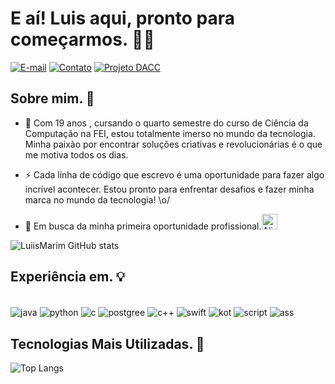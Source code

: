 # E aí! Luis aqui, pronto para começarmos. 👋🏻
  
[![E-mail](https://img.shields.io/badge/Gmail-D14836?style=for-the-badge&logo=gmail&logoColor=white)](mailto:luisaugustomarim@gmail.com)
[![Contato](https://img.shields.io/badge/WhatsApp-25D366?style=for-the-badge&logo=whatsapp&logoColor=white)](https://wa.me/5511969844276)
[![Projeto DACC](https://img.shields.io/badge/Instagram-E4405F?style=for-the-badge&logo=instagram&logoColor=white)](https://www.instagram.com/daccfei/)

## Sobre mim. 📌

  - 💬 Com 19 anos , cursando o quarto semestre do curso de Ciência da Computação na FEI, estou totalmente imerso no mundo da tecnologia. Minha paixão por encontrar soluções criativas e revolucionárias é o que me motiva todos os dias.

  - ⚡ Cada linha de código que escrevo é uma oportunidade para fazer algo incrível acontecer. Estou pronto para enfrentar desafios e fazer minha marca no mundo da tecnologia! \o/

  - 🔎 Em busca da minha primeira oportunidade profissional.<img src="https://raw.githubusercontent.com/Tarikul-Islam-Anik/Animated-Fluent-Emojis/master/Emojis/Smilies/Alien%20Monster.png" alt="Alien Monster" width="25" height="25" />

![LuiisMarim GitHub stats](https://github-readme-stats.vercel.app/api?username=LuiisMarim&show_icons=true&theme=transparent)

## Experiência em. 💡
<div style="display: inline-block"><br/>
  <img align="center" alt="java" src="https://img.shields.io/badge/Java-ED8B00?style=for-the-badge&logo=openjdk&logoColor=white"/>
  <img align="center" alt="python" src="https://img.shields.io/badge/Python-3776AB?style=for-the-badge&logo=python&logoColor=white"/>
  <img align="center" alt="c" src=	"https://img.shields.io/badge/C-00599C?style=for-the-badge&logo=c&logoColor=white"/>
  <img align="center" alt="postgree" src=	"https://img.shields.io/badge/PostgreSQL-316192?style=for-the-badge&logo=postgresql&logoColor=white"/>
  <img align="center" alt="c++" src=	"https://img.shields.io/badge/C++-00599C.svg?style=for-the-badge&logo=C++&logoColor=white"/>
  <img align="center" alt="swift" src=	"https://img.shields.io/badge/Swift-F05138.svg?style=for-the-badge&logo=Swift&logoColor=white"/>
  <img align="center" alt="kot" src=	"https://img.shields.io/badge/Kotlin-7F52FF.svg?style=for-the-badge&logo=Kotlin&logoColor=white"/>
  <img align="center" alt="script" src=	"https://img.shields.io/badge/JavaScript-F7DF1E?style=for-the-badge&logo=javascript&logoColor=black"/>
  <img align="center" alt="ass" src=	"https://img.shields.io/badge/_-ASM-6E4C13.svg?style=for-the-badge"/>
  
</div> 

## Tecnologias Mais Utilizadas. 🤖
![Top Langs](https://github-readme-stats.vercel.app/api/top-langs/?username=LuiisMarim&layout=compact&icons=true&theme=transparent)




 
